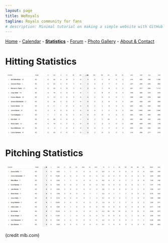 ```yaml
---
layout: page
title: WeRoyals
tagline: Royals community for fans
# description: Minimal tutorial on making a simple website with GitHub Pages
---
```


[Home](/index.md) - [Calendar](/calendar.md) - [**Statistics**](/statistics.md) - [Forum](/forum.md) - [Photo Gallery](/photos.md) - [About & Contact](/about_contact.md)

# Hitting Statistics
![hitting](/images/stats_hitting.jpg)

# Pitching Statistics
![pitching](/images/stats_pitching.jpg)

(credit mlb.com)